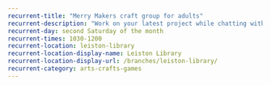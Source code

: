 ```yaml
---
recurrent-title: "Merry Makers craft group for adults"
recurrent-description: "Work on your latest project while chatting with other crafty people. Free refreshments."
recurrent-day: second Saturday of the month
recurrent-times: 1030-1200
recurrent-location: leiston-library
recurrent-location-display-name: Leiston Library
recurrent-location-display-url: /branches/leiston-library/
recurrent-category: arts-crafts-games
---
```

